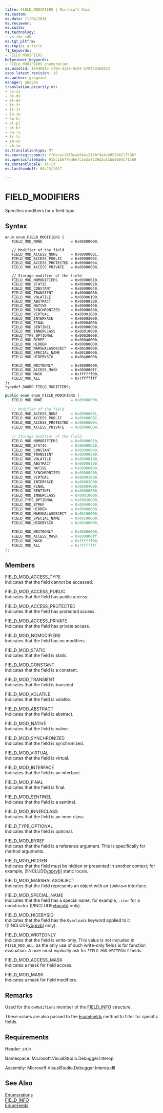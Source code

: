 ```yaml
---
title: FIELD_MODIFIERS | Microsoft Docs
ms.custom: 
ms.date: 11/04/2016
ms.reviewer: 
ms.suite: 
ms.technology:
- vs-ide-sdk
ms.tgt_pltfrm: 
ms.topic: article
f1_keywords:
- FIELD_MODIFIERS
helpviewer_keywords:
- FIELD_MODIFIERS enumeration
ms.assetid: 1e44681c-1f03-41a9-9c04-b79f231b0822
caps.latest.revision: 15
ms.author: gregvanl
manager: ghogen
translation.priority.mt:
- cs-cz
- de-de
- es-es
- fr-fr
- it-it
- ja-jp
- ko-kr
- pl-pl
- pt-br
- ru-ru
- tr-tr
- zh-cn
- zh-tw
ms.translationtype: MT
ms.sourcegitcommit: ff8ecec19f8cab04ac2190f9a4a995766f1750bf
ms.openlocfilehash: 915c1b677ed6efc1e2a7239d2c61bd0604c71569
ms.contentlocale: it-it
ms.lasthandoff: 08/23/2017

---
```

# <a name="fieldmodifiers"></a>FIELD_MODIFIERS
Specifies modifiers for a field type.  
  
## <a name="syntax"></a>Syntax  
  
```cpp#  
enum enum_FIELD_MODIFIERS {   
   FIELD_MOD_NONE             = 0x00000000,  
  
   // Modifier of the field  
   FIELD_MOD_ACCESS_NONE      = 0x00000001,  
   FIELD_MOD_ACCESS_PUBLIC    = 0x00000002,  
   FIELD_MOD_ACCESS_PROTECTED = 0x00000004,  
   FIELD_MOD_ACCESS_PRIVATE   = 0x00000008,  
  
   // Storage modifier of the field  
   FIELD_MOD_NOMODIFIERS      = 0x00000010,  
   FIELD_MOD_STATIC           = 0x00000020,  
   FIELD_MOD_CONSTANT         = 0x00000040,  
   FIELD_MOD_TRANSIENT        = 0x00000080,  
   FIELD_MOD_VOLATILE         = 0x00000100,  
   FIELD_MOD_ABSTRACT         = 0x00000200,  
   FIELD_MOD_NATIVE           = 0x00000400,  
   FIELD_MOD_SYNCHRONIZED     = 0x00000800,  
   FIELD_MOD_VIRTUAL          = 0x00001000,  
   FIELD_MOD_INTERFACE        = 0x00002000,  
   FIELD_MOD_FINAL            = 0x00004000,  
   FIELD_MOD_SENTINEL         = 0x00008000,  
   FIELD_MOD_INNERCLASS       = 0x00010000,  
   FIELD_TYPE_OPTIONAL        = 0x00020000,  
   FIELD_MOD_BYREF            = 0x00040000,  
   FIELD_MOD_HIDDEN           = 0x00080000,  
   FIELD_MOD_MARSHALASOBJECT  = 0x00100000,  
   FIELD_MOD_SPECIAL_NAME     = 0x00200000,  
   FIELD_MOD_HIDEBYSIG        = 0x00400000,  
  
   FIELD_MOD_WRITEONLY        = 0x80000000,  
   FIELD_MOD_ACCESS_MASK      = 0x000000ff,  
   FIELD_MOD_MASK             = 0xffffff00,  
   FIELD_MOD_ALL              = 0x7fffffff  
};  
typedef DWORD FIELD_MODIFIERS;  
```  
  
```cs  
public enum enum_FIELD_MODIFIERS {  
   FIELD_MOD_NONE             = 0x00000000,  
  
   // Modifier of the field  
   FIELD_MOD_ACCESS_NONE      = 0x00000001,  
   FIELD_MOD_ACCESS_PUBLIC    = 0x00000002,  
   FIELD_MOD_ACCESS_PROTECTED = 0x00000004,  
   FIELD_MOD_ACCESS_PRIVATE   = 0x00000008,  
  
   // Storage modifier of the field  
   FIELD_MOD_NOMODIFIERS      = 0x00000010,  
   FIELD_MOD_STATIC           = 0x00000020,  
   FIELD_MOD_CONSTANT         = 0x00000040,  
   FIELD_MOD_TRANSIENT        = 0x00000080,  
   FIELD_MOD_VOLATILE         = 0x00000100,  
   FIELD_MOD_ABSTRACT         = 0x00000200,  
   FIELD_MOD_NATIVE           = 0x00000400,  
   FIELD_MOD_SYNCHRONIZED     = 0x00000800,  
   FIELD_MOD_VIRTUAL          = 0x00001000,  
   FIELD_MOD_INTERFACE        = 0x00002000,  
   FIELD_MOD_FINAL            = 0x00004000,  
   FIELD_MOD_SENTINEL         = 0x00008000,  
   FIELD_MOD_INNERCLASS       = 0x00010000,  
   FIELD_TYPE_OPTIONAL        = 0x00020000,  
   FIELD_MOD_BYREF            = 0x00040000,  
   FIELD_MOD_HIDDEN           = 0x00080000,  
   FIELD_MOD_MARSHALASOBJECT  = 0x00100000,  
   FIELD_MOD_SPECIAL_NAME     = 0x00200000,  
   FIELD_MOD_HIDEBYSIG        = 0x00400000,  
  
   FIELD_MOD_WRITEONLY        = 0x80000000,  
   FIELD_MOD_ACCESS_MASK      = 0x000000ff,  
   FIELD_MOD_MASK             = 0xffffff00,  
   FIELD_MOD_ALL              = 0x7fffffff  
};  
```  
  
## <a name="members"></a>Members  
 FIELD_MOD_ACCESS_TYPE  
 Indicates that the field cannot be accessed.  
  
 FIELD_MOD_ACCESS_PUBLIC  
 Indicates that the field has public access.  
  
 FIELD_MOD_ACCESS_PROTECTED  
 Indicates that the field has protected access.  
  
 FIELD_MOD_ACCESS_PRIVATE  
 Indicates that the field has private access.  
  
 FIELD_MOD_NOMODIFIERS  
 Indicates that the field has no modifiers.  
  
 FIELD_MOD_STATIC  
 Indicates that the field is static.  
  
 FIELD_MOD_CONSTANT  
 Indicates that the field is a constant.  
  
 FIELD_MOD_TRANSIENT  
 Indicates that the field is transient.  
  
 FIELD_MOD_VOLATILE  
 Indicates that the field is volatile.  
  
 FIELD_MOD_ABSTRACT  
 Indicates that the field is abstract.  
  
 FIELD_MOD_NATIVE  
 Indicates that the field is native.  
  
 FIELD_MOD_SYNCHRONIZED  
 Indicates that the field is synchronized.  
  
 FIELD_MOD_VIRTUAL  
 Indicates that the field is virtual.  
  
 FIELD_MOD_INTERFACE  
 Indicates that the field is an interface.  
  
 FIELD_MOD_FINAL  
 Indicates that the field is final.  
  
 FIELD_MOD_SENTINEL  
 Indicates that the field is a sentinel.  
  
 FIELD_MOD_INNERCLASS  
 Indicates that the field is an inner class.  
  
 FIELD_TYPE_OPTIONAL  
 Indicates that the field is optional.  
  
 FIELD_MOD_BYREF  
 Indicates that the field is a reference argument. This is specifically for method arguments.  
  
 FIELD_MOD_HIDDEN  
 Indicates that the field must be hidden or presented in another context; for example, [!INCLUDE[vbprvb](../../../code-quality/includes/vbprvb_md.md)] static locals.  
  
 FIELD_MOD_MARSHALASOBJECT  
 Indicates that the field represents an object with an `IUnknown` interface.  
  
 FIELD_MOD_SPECIAL_NAME  
 Indicates that the field has a special name, for example, `.ctor` for a constructor ([!INCLUDE[vbprvb](../../../code-quality/includes/vbprvb_md.md)] only).  
  
 FIELD_MOD_HIDEBYSIG  
 Indicates that the field has the `Overloads` keyword applied to it ([!INCLUDE[vbprvb](../../../code-quality/includes/vbprvb_md.md)] only).  
  
 FIELD_MOD_WRITEONLY  
 Indicates that the field is write-only. This value is not included in `FIELD_MOD_ALL`, as the only use of such write-only fields is for function evaluation. A user must explicitly ask for `FIELD_MOD_WRITEONLY` fields.  
  
 FIELD_MOD_ACCESS_MASK  
 Indicates a mask for field access.  
  
 FIELD_MOD_MASK  
 Indicates a mask for field modifiers.  
  
## <a name="remarks"></a>Remarks  
 Used for the `dwModifiers` member of the [FIELD_INFO](../../../extensibility/debugger/reference/field-info.md) structure.  
  
 These values are also passed to the [EnumFields](../../../extensibility/debugger/reference/idebugcontainerfield-enumfields.md) method to filter for specific fields.  
  
## <a name="requirements"></a>Requirements  
 Header: sh.h  
  
 Namespace: Microsoft.VisualStudio.Debugger.Interop  
  
 Assembly: Microsoft.VisualStudio.Debugger.Interop.dll  
  
## <a name="see-also"></a>See Also  
 [Enumerations](../../../extensibility/debugger/reference/enumerations-visual-studio-debugging.md)   
 [FIELD_INFO](../../../extensibility/debugger/reference/field-info.md)   
 [EnumFields](../../../extensibility/debugger/reference/idebugcontainerfield-enumfields.md)
